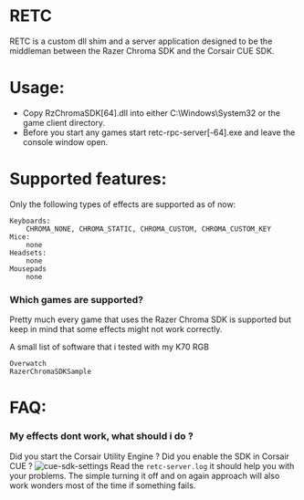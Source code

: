 # RETC

RETC is a custom dll shim and a server application designed to be the middleman between the Razer Chroma SDK and the Corsair CUE SDK.

# Usage:

- Copy RzChromaSDK[64].dll into either C:\Windows\System32 or the game client directory.
- Before you start any games start retc-rpc-server[-64].exe and leave the console window open.

# Supported features:
Only the following types of effects are supported as of now:
```
Keyboards:
    CHROMA_NONE, CHROMA_STATIC, CHROMA_CUSTOM, CHROMA_CUSTOM_KEY
Mice:
    none
Headsets:
    none
Mousepads
    none
```

### Which games are supported?
Pretty much every game that uses the Razer Chroma SDK is supported but keep in mind that some effects might not work correctly.

A small list of software that i tested with my K70 RGB
```
Overwatch
RazerChromaSDKSample
```

# FAQ:
### My effects dont work, what should i do ?
Did you start the Corsair Utility Engine ?
Did you enable the SDK in Corsair CUE ?
![cue-sdk-settings](http://i.imgur.com/c7d7hLR.png)
Read the `retc-server.log` it should help you with your problems.
The simple turning it off and on again approach will also work wonders most of the time if something fails.
